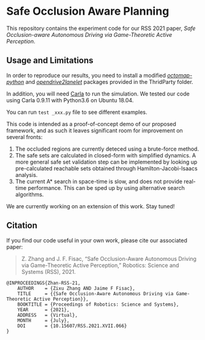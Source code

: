 # Safe Occlusion Aware Planning
This repository contains the experiment code for our RSS 2021 paper, *Safe Occlusion-aware Autonomous Driving via Game-Theoretic Active Perception*.

## Usage and Limitations

In order to reproduce our results, you need to install a modified *[octomap-python](https://github.com/wkentaro/octomap-python)* and *[opendrive2lanelet](https://opendrive2lanelet.readthedocs.io/en/latest/)* packages provided in the ThridParty folder.

In addition, you will need [Carla](https://carla.org/) to run the simulation. We tested our code using Carla 0.9.11 with Python3.6 on Ubuntu 18.04.

You can run ```test _xxx.py``` file to see different examples.

This code is intended as a proof-of-concept demo of our proposed framework, and as such it leaves significant room for improvement on several fronts:
1. The occluded regions are currently deteced using a brute-force method.
2. The safe sets are calculated in closed-form with simplified dynamics. A more general safe set validation step can be implemented by looking up pre-calculated reachable sets obtained through Hamilton-Jacobi-Isaacs analysis.
3. The current A* search in space-time is slow, and does not provide real-time performance. This can be sped up by using alternative search algorithms.

We are currently working on an extension of this work. Stay tuned!

## Citation

If you find our code useful in your own work, please cite our associated paper:

> Z. Zhang and J. F. Fisac, “Safe Occlusion-Aware Autonomous Driving via Game-Theoretic Active Perception,” Robotics: Science and Systems (RSS), 2021.

```
@INPROCEEDINGS{Zhan-RSS-21, 
    AUTHOR    = {Zixu Zhang AND Jaime F Fisac}, 
    TITLE     = {{Safe Occlusion-Aware Autonomous Driving via Game-Theoretic Active Perception}}, 
    BOOKTITLE = {Proceedings of Robotics: Science and Systems}, 
    YEAR      = {2021}, 
    ADDRESS   = {Virtual}, 
    MONTH     = {July}, 
    DOI       = {10.15607/RSS.2021.XVII.066} 
} 
```

